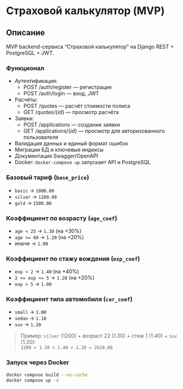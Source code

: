 # Страховой калькулятор (MVP)

## Описание
MVP backend-сервиса “Страховой калькулятор” на Django REST + PostgreSQL + JWT.

### Функционал
- Аутентификация:
  - POST /auth/register — регистрация
  - POST /auth/login — вход, JWT
- Расчёты:
  - POST /quotes — расчёт стоимости полиса
  - GET /quotes/{id} — просмотр расчёта
- Заявки:
  - POST /applications — создание заявки
  - GET /applications/{id} — просмотр для авторизованного пользователя
- Валидация данных и единый формат ошибок
- Миграции БД и ключевые индексы
- Документация Swagger/OpenAPI
- Docker: `docker-compose up` запускает API и PostgreSQL


### Базовый тариф (`base_price`)
- `basic` → `1000.00`
- `silver` → `1200.00`
- `gold` → `1500.00`

### Коэффициент по возрасту (`age_coef`)
- `age < 25` → `1.30` (на +30%)
- `age >= 60` → `1.20` (на +20%)
- иначе → `1.00`

### Коэффициент по стажу вождения (`exp_coef`)
- `exp < 2` → `1.40` (на +40%)
- `2 <= exp <= 5` → `1.20` (на +20%)
- `exp > 5` → `1.00`

### Коэффициент типа автомобиля (`car_coef`)
- `small` → `1.00`
- `sedan` → `1.10`
- `suv` → `1.20`

> Пример: `silver` (1200) + возраст 22 (1.30) + стаж 1 (1.40) + `suv` (1.20):  
> `1200 × 1.30 × 1.40 × 1.20 = 2620.80`


### Запуск через Docker
```bash
docker compose build --no-cache
docker compose up -d

